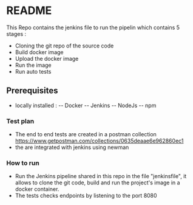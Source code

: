# README #

This Repo contains the jenkins file to run the pipelin which contains 5 stages : 
* Cloning the git repo of the source code
* Build docker image
* Upload the docker image 
* Run the image 
* Run auto tests

## Prerequisites ##

* locally installed : 
-- Docker
-- Jenkins
-- NodeJs
-- npm

### Test plan ###

* The end to end tests are created in a postman collection https://www.getpostman.com/collections/0635deaae6e962860ec1
* the are integrated with jenkins using newman 

### How to run ###
 
 * Run the Jenkins pipeline shared in this repo in the file "jenkinsfile", it allows to clone the git code, build and run the project's image in a docker container.
 * The tests checks endpoints by listening to the port 8080
